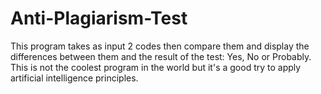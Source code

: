 # Anti-Plagiarism-Test

This program takes as input 2 codes then compare them and display the differences between them and the result of the test: Yes, No or Probably. 
This is not the coolest program in the world but it's a good try to apply artificial intelligence principles.
